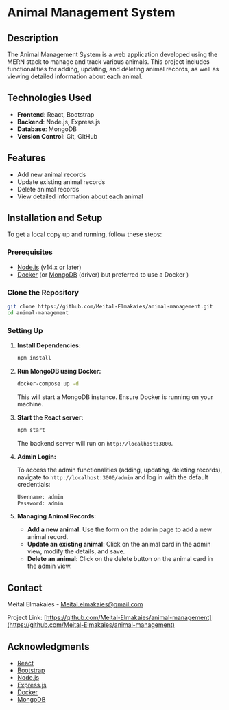 # Animal Management System

## Description

The Animal Management System is a web application developed using the MERN stack to manage and track various animals. This project includes functionalities for adding, updating, and deleting animal records, as well as viewing detailed information about each animal.

## Technologies Used

- **Frontend**: React, Bootstrap
- **Backend**: Node.js, Express.js
- **Database**: MongoDB
- **Version Control**: Git, GitHub

## Features

- Add new animal records
- Update existing animal records
- Delete animal records
- View detailed information about each animal

## Installation and Setup

To get a local copy up and running, follow these steps:

### Prerequisites

- [Node.js](https://nodejs.org/) (v14.x or later)
- [Docker](https://www.docker.com/) (or [MongoDB](https://www.mongodb.com/) (driver) but preferred to use a Docker )

### Clone the Repository

```sh
git clone https://github.com/Meital-Elmakaies/animal-management.git
cd animal-management
```

### Setting Up

1. **Install Dependencies:**

   ```sh
   npm install
   ```

2. **Run MongoDB using Docker:**

   ```sh
   docker-compose up -d
   ```

   This will start a MongoDB instance. Ensure Docker is running on your machine.

3. **Start the React server:**

   ```sh
   npm start
   ```

   The backend server will run on `http://localhost:3000`.

4. **Admin Login:**

   To access the admin functionalities (adding, updating, deleting records), navigate to `http://localhost:3000/admin` and log in with the default credentials:

   ```sh
   Username: admin
   Password: admin
   ```

5. **Managing Animal Records:**

   - **Add a new animal**: Use the form on the admin page to add a new animal record.
   - **Update an existing animal**: Click on the animal card in the admin view, modify the details, and save.
   - **Delete an animal**: Click on the delete button on the animal card in the admin view.

## Contact

Meital Elmakaies - Meital.elmakaies@gmail.com

Project Link: [https://github.com/Meital-Elmakaies/animal-management](https://github.com/Meital-Elmakaies/animal-management)

## Acknowledgments

- [React](https://reactjs.org/)
- [Bootstrap](https://getbootstrap.com/)
- [Node.js](https://nodejs.org/)
- [Express.js](https://expressjs.com/)
- [Docker](https://www.docker.com/)
- [MongoDB](https://www.mongodb.com/)
